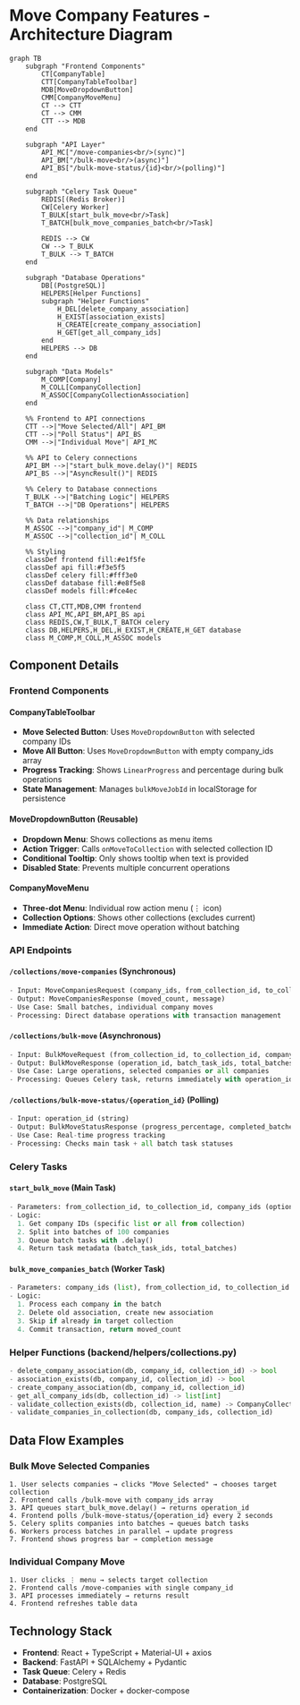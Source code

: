 # Move Company Features - Architecture Diagram

```mermaid
graph TB
    subgraph "Frontend Components"
        CT[CompanyTable]
        CTT[CompanyTableToolbar]
        MDB[MoveDropdownButton]
        CMM[CompanyMoveMenu]
        CT --> CTT
        CT --> CMM
        CTT --> MDB
    end

    subgraph "API Layer"
        API_MC["/move-companies<br/>(sync)"]
        API_BM["/bulk-move<br/>(async)"]
        API_BS["/bulk-move-status/{id}<br/>(polling)"]
    end

    subgraph "Celery Task Queue"
        REDIS[(Redis Broker)]
        CW[Celery Worker]
        T_BULK[start_bulk_move<br/>Task]
        T_BATCH[bulk_move_companies_batch<br/>Task]

        REDIS --> CW
        CW --> T_BULK
        T_BULK --> T_BATCH
    end

    subgraph "Database Operations"
        DB[(PostgreSQL)]
        HELPERS[Helper Functions]
        subgraph "Helper Functions"
            H_DEL[delete_company_association]
            H_EXIST[association_exists]
            H_CREATE[create_company_association]
            H_GET[get_all_company_ids]
        end
        HELPERS --> DB
    end

    subgraph "Data Models"
        M_COMP[Company]
        M_COLL[CompanyCollection]
        M_ASSOC[CompanyCollectionAssociation]
    end

    %% Frontend to API connections
    CTT -->|"Move Selected/All"| API_BM
    CTT -->|"Poll Status"| API_BS
    CMM -->|"Individual Move"| API_MC

    %% API to Celery connections
    API_BM -->|"start_bulk_move.delay()"| REDIS
    API_BS -->|"AsyncResult()"| REDIS

    %% Celery to Database connections
    T_BULK -->|"Batching Logic"| HELPERS
    T_BATCH -->|"DB Operations"| HELPERS

    %% Data relationships
    M_ASSOC -->|"company_id"| M_COMP
    M_ASSOC -->|"collection_id"| M_COLL

    %% Styling
    classDef frontend fill:#e1f5fe
    classDef api fill:#f3e5f5
    classDef celery fill:#fff3e0
    classDef database fill:#e8f5e8
    classDef models fill:#fce4ec

    class CT,CTT,MDB,CMM frontend
    class API_MC,API_BM,API_BS api
    class REDIS,CW,T_BULK,T_BATCH celery
    class DB,HELPERS,H_DEL,H_EXIST,H_CREATE,H_GET database
    class M_COMP,M_COLL,M_ASSOC models
```

## Component Details

### Frontend Components

#### CompanyTableToolbar
- **Move Selected Button**: Uses `MoveDropdownButton` with selected company IDs
- **Move All Button**: Uses `MoveDropdownButton` with empty company_ids array
- **Progress Tracking**: Shows `LinearProgress` and percentage during bulk operations
- **State Management**: Manages `bulkMoveJobId` in localStorage for persistence

#### MoveDropdownButton (Reusable)
- **Dropdown Menu**: Shows collections as menu items
- **Action Trigger**: Calls `onMoveToCollection` with selected collection ID
- **Conditional Tooltip**: Only shows tooltip when text is provided
- **Disabled State**: Prevents multiple concurrent operations

#### CompanyMoveMenu
- **Three-dot Menu**: Individual row action menu (⋮ icon)
- **Collection Options**: Shows other collections (excludes current)
- **Immediate Action**: Direct move operation without batching

### API Endpoints

#### `/collections/move-companies` (Synchronous)
```python
- Input: MoveCompaniesRequest (company_ids, from_collection_id, to_collection_id)
- Output: MoveCompaniesResponse (moved_count, message)
- Use Case: Small batches, individual company moves
- Processing: Direct database operations with transaction management
```

#### `/collections/bulk-move` (Asynchronous)
```python
- Input: BulkMoveRequest (from_collection_id, to_collection_id, company_ids?)
- Output: BulkMoveResponse (operation_id, batch_task_ids, total_batches, status)
- Use Case: Large operations, selected companies or all companies
- Processing: Queues Celery task, returns immediately with operation_id
```

#### `/collections/bulk-move-status/{operation_id}` (Polling)
```python
- Input: operation_id (string)
- Output: BulkMoveStatusResponse (progress_percentage, completed_batches, etc.)
- Use Case: Real-time progress tracking
- Processing: Checks main task + all batch task statuses
```

### Celery Tasks

#### `start_bulk_move` (Main Task)
```python
- Parameters: from_collection_id, to_collection_id, company_ids (optional)
- Logic:
  1. Get company IDs (specific list or all from collection)
  2. Split into batches of 100 companies
  3. Queue batch tasks with .delay()
  4. Return task metadata (batch_task_ids, total_batches)
```

#### `bulk_move_companies_batch` (Worker Task)
```python
- Parameters: company_ids (list), from_collection_id, to_collection_id
- Logic:
  1. Process each company in the batch
  2. Delete old association, create new association
  3. Skip if already in target collection
  4. Commit transaction, return moved_count
```

### Helper Functions (backend/helpers/collections.py)

```python
- delete_company_association(db, company_id, collection_id) -> bool
- association_exists(db, company_id, collection_id) -> bool
- create_company_association(db, company_id, collection_id)
- get_all_company_ids(db, collection_id) -> list[int]
- validate_collection_exists(db, collection_id, name) -> CompanyCollection
- validate_companies_in_collection(db, company_ids, collection_id)
```

## Data Flow Examples

### Bulk Move Selected Companies
```
1. User selects companies → clicks "Move Selected" → chooses target collection
2. Frontend calls /bulk-move with company_ids array
3. API queues start_bulk_move.delay() → returns operation_id
4. Frontend polls /bulk-move-status/{operation_id} every 2 seconds
5. Celery splits companies into batches → queues batch tasks
6. Workers process batches in parallel → update progress
7. Frontend shows progress bar → completion message
```

### Individual Company Move
```
1. User clicks ⋮ menu → selects target collection
2. Frontend calls /move-companies with single company_id
3. API processes immediately → returns result
4. Frontend refreshes table data
```

## Technology Stack
- **Frontend**: React + TypeScript + Material-UI + axios
- **Backend**: FastAPI + SQLAlchemy + Pydantic
- **Task Queue**: Celery + Redis
- **Database**: PostgreSQL
- **Containerization**: Docker + docker-compose
